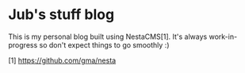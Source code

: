 # Jub's stuff blog

This is my personal blog built using NestaCMS[1]. 
It's always work-in-progress so don't expect things to go smoothly :)

[1] https://github.com/gma/nesta
